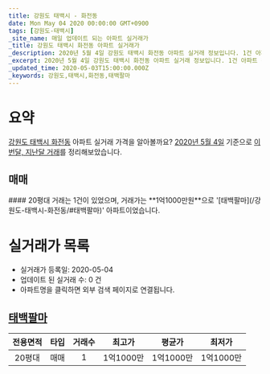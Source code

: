 ```yaml
---
title: 강원도 태백시 - 화전동
date: Mon May 04 2020 00:00:00 GMT+0900
tags: [강원도-태백시]
_site_name: 매일 업데이트 되는 아파트 실거래가
_title: 강원도 태백시 화전동 아파트 실거래가
_description: 2020년 5월 4일 강원도 태백시 화전동 아파트 실거래 정보입니다. 1건 아파트 정보가 있습니다.
_excerpt: 2020년 5월 4일 강원도 태백시 화전동 아파트 실거래 정보입니다. 1건 아파트 정보가 있습니다.
_updated_time: 2020-05-03T15:00:00.000Z
_keywords: 강원도,태백시,화전동,태백팔마
---
```





# 요약
<ins>강원도 태백시 화전동</ins> 아파트 실거래 가격을 알아볼까요? <ins>2020년 5월 4일</ins> 기준으로 <ins>이번달, 지난달 거래</ins>를 정리해보았습니다.

## 매매
<div class="container">
<div class="twelve columns" markdown="1">
#### 20평대
거래는 1건이 있었으며, 거래가는 **1억1000만원**으로 '[태백팔마](/강원도-태백시-화전동/#태백팔마)' 아파트이었습니다.
</div>
</div>



# 실거래가 목록
- 실거래가 등록일: 2020-05-04
- 업데이트 된 실거래 수: 0 건
- 아파트명을 클릭하면 외부 검색 페이지로 연결됩니다.

## [태백팔마](#태백팔마)

|전용면적|타입|거래수|최고가|평균가|최저가|
|:---:|:---:|:---:|:---:|:---:|:---:|
|20평대|<span class="deal-type-1">매매</span>|1|1억1000만|1억1000만|1억1000만|

<br/>



